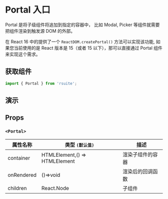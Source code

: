 # Portal 入口

Portal 是将子级组件将追加到指定的容器中， 比如 Modal, Picker 等组件就需要把组件渲染到触发源 DOM 的外部。

在 React 16 中的提供了一个 `ReactDOM.createPortal()` 方法可以实现该功能, 如果您当前使用的是 React 版本是 15（或者 15 以下），那可以直接通过 Portal 组件来实现这个需求。

## 获取组件

```js
import { Portal } from 'rsuite';
```

## 演示

<!--{demo}-->

## Props

### `<Portal>`

| 属性名称   | 类型 `(默认值)`               | 描述             |
| ---------- | ----------------------------- | ---------------- |
| container  | HTMLElement,() => HTMLElement | 渲染子组件的容器 |
| onRendered | ()=>void                      | 渲染后的回调函数 |
| children   | React.Node                    | 子组件           |
